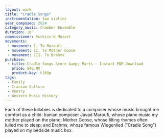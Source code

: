 ```yaml
---
layout: work
title: "Cradle Songs"
instrumentation: two violins
year_composed: 2024
category_music: Chamber Ensemble
duration: 10'
commissioner: Sunkiss'd Mozart
movements:
 - movement: I. To Maroufi
 - movement: II. To Mother Goose
 - movement: III. To Brahms
purchase:
 - title: Cradle Songs Score &amp; Parts - Instant PDF Download
   price: $40.00
   product-key: h269p
tags: 
 - Family
 - Iranian Culture
 - Poetry
 - Western Music History
---
```


Each of these lullabies is dedicated to a composer whose music brought me comfort as a child: Iranian composer Javad Maroufi, whose piano music my mother played on the piano; Mother Goose, whose lilting rhymes often lulled me to sleep; and Brahms, whose famous Wiegenlied (“Cradle Song”) played on my bedside music box.